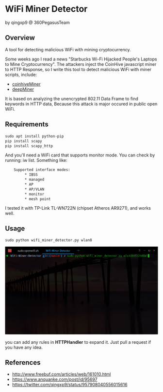 # WiFi Miner Detector
by qingxp9 @ 360PegasusTeam

## Overview
A tool for detecting malicious WiFi with mining cryptocurrency.

Some weeks ago I read a news "Starbucks Wi-Fi Hijacked People's Laptops to Mine Cryptocurrency". The attackers inject the CoinHive javascript miner to HTTP Response, so I write this tool to detect malicious WiFi with miner scripts, include:

- [coinhiveMiner](https://coinhive.com/)
- [deepMiner](https://github.com/deepwn/deepMiner)

It is based on analyzing the unencrypted 802.11 Data Frame to find keywords in HTTP data, Because this attack is major occured in public open WiFi.

## Requirements
```
sudo apt install python-pip
pip install scapy
pip install scapy_http
```

And you'll need a WiFi card that supports monitor mode. You can check by running: iw list. Something like:

```
	Supported interface modes:
		 * IBSS
		 * managed
		 * AP
		 * AP/VLAN
		 * monitor
		 * mesh point
```

I tested it with TP-Link TL-WN722N (chipset Atheros AR9271), and works well.

## Usage
```
sudo python wifi_miner_detector.py wlan0
```

![demo](https://github.com/360PegasusTeam/WiFi-Miner-Detector/blob/master/demo.gif)

you can add any rules in **HTTPHandler** to expand it. Just pull a request if you have any idea. 

## References

- http://www.freebuf.com/articles/web/161010.html
- https://www.anquanke.com/post/id/95697
- https://twitter.com/qingxp9/status/957908040556015616
